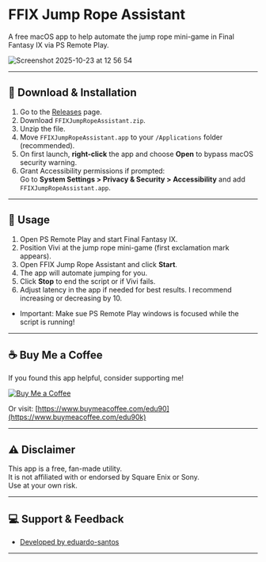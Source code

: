 # FFIX Jump Rope Assistant

A free macOS app to help automate the jump rope mini-game in Final Fantasy IX via PS Remote Play.

![Screenshot 2025-10-23 at 12 56 54](https://github.com/user-attachments/assets/b4d88d5d-9407-45af-b214-98da74d2427a)

---

## 🚀 Download & Installation

1. Go to the [Releases](https://github.com/YOUR_USERNAME/YOUR_REPO/releases) page.
2. Download `FFIXJumpRopeAssistant.zip`.
3. Unzip the file.
4. Move `FFIXJumpRopeAssistant.app` to your `/Applications` folder (recommended).
5. On first launch, **right-click** the app and choose **Open** to bypass macOS security warning.
6. Grant Accessibility permissions if prompted:  
   Go to **System Settings > Privacy & Security > Accessibility** and add `FFIXJumpRopeAssistant.app`.

---

## 📝 Usage

1. Open PS Remote Play and start Final Fantasy IX.
2. Position Vivi at the jump rope mini-game (first exclamation mark appears).
3. Open FFIX Jump Rope Assistant and click **Start**.
4. The app will automate jumping for you.
5. Click **Stop** to end the script or if Vivi fails.
6. Adjust latency in the app if needed for best results. I recommend increasing or decreasing by 10.

* Important: Make sue PS Remote Play windows is focused while the script is running!

---

## ☕ Buy Me a Coffee

If you found this app helpful, consider supporting me!

[![Buy Me a Coffee](https://img.shields.io/badge/Buy%20Me%20a%20Coffee-orange?logo=buy-me-a-coffee&style=for-the-badge)](https://www.buymeacoffee.com/edu90k)

Or visit: [https://www.buymeacoffee.com/edu90](https://www.buymeacoffee.com/edu90k)

---

## ⚠️ Disclaimer

This app is a free, fan-made utility.  
It is not affiliated with or endorsed by Square Enix or Sony.  
Use at your own risk.

---

## 💻 Support & Feedback

- [Developed by eduardo-santos](https://github.com/eduardo-santos)

---
